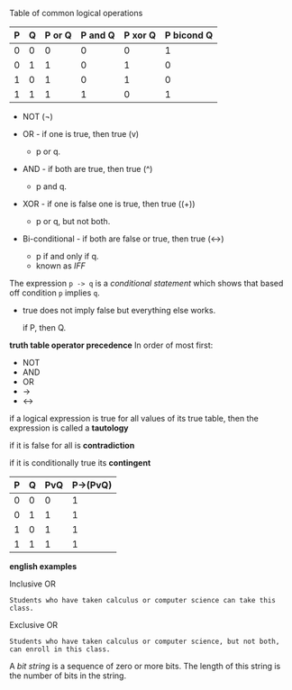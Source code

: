 Table of common logical operations

| P | Q |P or Q|P and Q|P xor Q|P bicond Q|
|---|---|------|-------|-------|----------|
| 0 | 0 |0     |0      |0      |1         |
| 0 | 1 |1     |0      |1      |0         |
| 1 | 0 |1     |0      |1      |0         |
| 1 | 1 |1     |1      |0      |1         |

- NOT (¬)

- OR - if one is true, then true (v)
  - p or q.
- AND - if both are true, then true (^)
  - p and q.
- XOR - if one is false one is true, then true ((+))
  - p or q, but not both.
- Bi-conditional - if both are false or true, then true (<->)
  - p if and only if q.
  - known as *IFF*

The expression `p -> q` is a *conditional statement* which shows that based off condition `p` implies `q`.
- true does not imply false but everything else works.

     if P, then Q.

**truth table operator precedence**
In order of most first:
- NOT
- AND
- OR
- ->
- <->

if a logical expression is true for all values of its true table, then the expression is called a **tautology**

if it is false for all is **contradiction**

if it is conditionally true its **contingent**

| P | Q |PvQ|P->(PvQ)|
|---|---|---|--------|
| 0 | 0 |0  |1       |
| 0 | 1 |1  |1       |
| 1 | 0 |1  |1       |
| 1 | 1 |1  |1       |


**english examples**

Inclusive OR

    Students who have taken calculus or computer science can take this class.

Exclusive OR

    Students who have taken calculus or computer science, but not both, can enroll in this class.

A *bit string* is a sequence of zero or more bits. The length of this string is the number of bits in the string.
